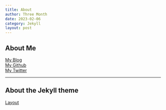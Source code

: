 ```yaml
---
title: About
author: Three Month
date: 2023-02-06
category: Jekyll
layout: post
---
```


## About Me
[My Blog](https://threemonth03.com/)   
[My Github](https://github.com/ThreeMonth03)   
[My Twitter](https://twitter.com/Thre3Month)   

-----------------------------------------------------------------------
## About the Jekyll theme
[Layout](https://github.com/sighingnow/jekyll-gitbook)